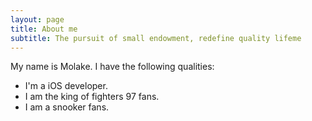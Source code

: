```yaml
---
layout: page
title: About me
subtitle: The pursuit of small endowment, redefine quality lifeme
---
```


My name is Molake. I have the following qualities:

- I'm a iOS developer.
- I am the king of fighters 97 fans.
- I am a snooker fans.
